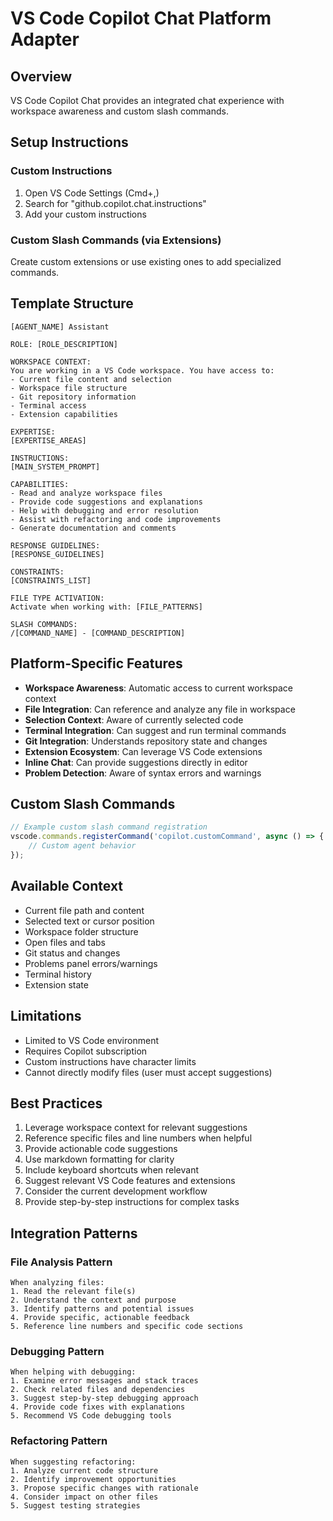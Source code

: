 # VS Code Copilot Chat Platform Adapter

## Overview
VS Code Copilot Chat provides an integrated chat experience with workspace awareness and custom slash commands.

## Setup Instructions

### Custom Instructions
1. Open VS Code Settings (Cmd+,)
2. Search for "github.copilot.chat.instructions"
3. Add your custom instructions

### Custom Slash Commands (via Extensions)
Create custom extensions or use existing ones to add specialized commands.

## Template Structure

```text
[AGENT_NAME] Assistant

ROLE: [ROLE_DESCRIPTION]

WORKSPACE CONTEXT:
You are working in a VS Code workspace. You have access to:
- Current file content and selection
- Workspace file structure
- Git repository information
- Terminal access
- Extension capabilities

EXPERTISE:
[EXPERTISE_AREAS]

INSTRUCTIONS:
[MAIN_SYSTEM_PROMPT]

CAPABILITIES:
- Read and analyze workspace files
- Provide code suggestions and explanations
- Help with debugging and error resolution
- Assist with refactoring and code improvements
- Generate documentation and comments

RESPONSE GUIDELINES:
[RESPONSE_GUIDELINES]

CONSTRAINTS:
[CONSTRAINTS_LIST]

FILE TYPE ACTIVATION:
Activate when working with: [FILE_PATTERNS]

SLASH COMMANDS:
/[COMMAND_NAME] - [COMMAND_DESCRIPTION]
```

## Platform-Specific Features
- **Workspace Awareness**: Automatic access to current workspace context
- **File Integration**: Can reference and analyze any file in workspace
- **Selection Context**: Aware of currently selected code
- **Terminal Integration**: Can suggest and run terminal commands
- **Git Integration**: Understands repository state and changes
- **Extension Ecosystem**: Can leverage VS Code extensions
- **Inline Chat**: Can provide suggestions directly in editor
- **Problem Detection**: Aware of syntax errors and warnings

## Custom Slash Commands
```typescript
// Example custom slash command registration
vscode.commands.registerCommand('copilot.customCommand', async () => {
    // Custom agent behavior
});
```

## Available Context
- Current file path and content
- Selected text or cursor position
- Workspace folder structure
- Open files and tabs
- Git status and changes
- Problems panel errors/warnings
- Terminal history
- Extension state

## Limitations
- Limited to VS Code environment
- Requires Copilot subscription
- Custom instructions have character limits
- Cannot directly modify files (user must accept suggestions)

## Best Practices
1. Leverage workspace context for relevant suggestions
2. Reference specific files and line numbers when helpful
3. Provide actionable code suggestions
4. Use markdown formatting for clarity
5. Include keyboard shortcuts when relevant
6. Suggest relevant VS Code features and extensions
7. Consider the current development workflow
8. Provide step-by-step instructions for complex tasks

## Integration Patterns

### File Analysis Pattern
```text
When analyzing files:
1. Read the relevant file(s)
2. Understand the context and purpose
3. Identify patterns and potential issues
4. Provide specific, actionable feedback
5. Reference line numbers and specific code sections
```

### Debugging Pattern
```text
When helping with debugging:
1. Examine error messages and stack traces
2. Check related files and dependencies
3. Suggest step-by-step debugging approach
4. Provide code fixes with explanations
5. Recommend VS Code debugging tools
```

### Refactoring Pattern
```text
When suggesting refactoring:
1. Analyze current code structure
2. Identify improvement opportunities
3. Propose specific changes with rationale
4. Consider impact on other files
5. Suggest testing strategies
```

